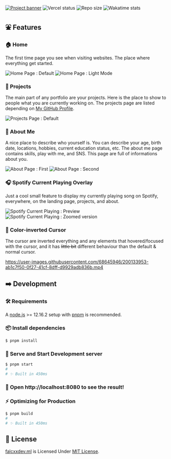 [![Project banner](https://cdn.upload.systems/uploads/bggH8fp9.png)](https://falcxxdev.ml)
![Vercel status](https://img.shields.io/github/deployments/gifaldyazkaa/falcxxdev.ml/Production?label=Vercel&logo=vercel&logoColor=%23000&style=for-the-badge) ![Repo size](https://img.shields.io/github/repo-size/gifaldyazkaa/falcxxdev.ml?logo=github&style=for-the-badge) ![Wakatime stats](https://wakatime.com/badge/user/aac434b8-a027-4f92-ac90-e5b2ae48b541/project/67fe8ea2-3fe3-4f1c-b837-fe554b8e01e0.svg?style=for-the-badge)

## ⛲ Features

### 🏠 Home

The first time page you see when visiting websites. The place where everything get started.

![Home Page : Default](https://cdn.upload.systems/uploads/lkuEyP96.png)
![Home Page : Light Mode](https://cdn.upload.systems/uploads/2BvMsHr7.png)

### 💼 Projects

The main part of any portfolio are your projects. Here is the place to show to people what you are currently working on. The projects page are listed depending on [My GitHub Profile](https://github.com/gifaldyazkaa).

![Projects Page : Default](https://cdn.upload.systems/uploads/ubyQdvJE.png)

### 👤 About Me

A nice place to describe who yourself is. You can describe your age, birth date, locations, hobbies, current education status, etc. The about me page contains skills, play with me, and SNS. This page are full of informations about you.

![About Page : First](https://cdn.upload.systems/uploads/2WOPfCHT.png)
![About Page : Second](https://cdn.upload.systems/uploads/cGdnrdS2.png)

### 🎧 Spotify Current Playing Overlay

Just a cool small feature to display my currently playing song on Spotify, everywhere, on the landing page, projects, and about.

![Spotify Current Playing : Preview](https://cdn.upload.systems/uploads/tfF78dPN.png)
![Spotify Current Playing : Zoomed version](https://cdn.upload.systems/uploads/hXLpPZxN.png)

### 🎨 Color-inverted Cursor

The cursor are inverted everything and any elements that hovered/focused with the cursor, and it has ~~little bit~~ different behaviour than the default & normal cursor.

https://user-images.githubusercontent.com/68645946/200133953-ab1c7f50-0f27-41cf-8dff-d9929adb836b.mp4

## ➡️ Development

### 🛠️ Requirements

A [node.js](https://nodejs.org) >= 12.16.2 setup with [pnpm](https://pnpm.io) is recommended.

### 📦 Install dependencies

```sh
$ pnpm install
```

### 🏃 Serve and Start Development server

```sh
$ pnpm start
#
# ✨ Built in 450ms
```

### :tada: Open http://localhost:8080 to see the result!

### ⚡ Optimizing for Production

```sh
$ pnpm build
#
# ✨ Built in 450ms
```

## 📃 License

[falcxxdev.ml](https://www.falcxxdev.ml) is Licensed Under [MIT License](./LICENSE).
